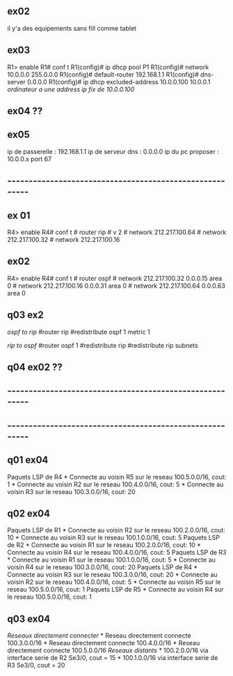 ## ex02

il y'a des equipements sans fill comme tablet

## ex03

R1> enable
R1# conf t
R1(config)# ip dhcp pool P1
R1(config)# network 10.0.0.0 255.0.0.0
R1(config)# default-router 192.168.1.1
R1(config)# dns-server 0.0.0.0
R1(config)# ip dhcp excluded-address 10.0.0.100 10.0.0.1
*ordinateur a une address ip fix de 10.0.0.100*

## ex04 ??

## ex05 
ip de passerelle : 192.168.1.1
ip de serveur dns : 0.0.0.0
ip du pc proposer : 10.0.0.x
port 67

## --------------------------------------------------------

## ex 01
R4> enable
R4# conf t
        # router rip
        # v 2
        # network 212.217.100.64
        # network 212.217.100.32
        # network 212.217.100.16


## ex02

R4> enable
R4# conf t
        # router ospf
        # network 212.217.100.32 0.0.0.15 area 0
        # network 212.217.100.16 0.0.0.31 area 0
        # network 212.217.100.64 0.0.0.63 area 0

## q03 ex2

*ospf to rip*
#router rip
#redistribute ospf 1 metric 1

*rip to ospf*
#router ospf 1
#redistribute rip
#redistribute rip subnets

## q04 ex02 ??


## --------------------------------------------------------


## --------------------------------------------------------

## q01 ex04

Paquets LSP de R4
    * Connecte au voisin R5 sur le reseau 100.5.0.0/16, cout: 1
    * Connecte au voisin R2 sur le reseau 100.4.0.0/16, cout: 5
    * Connecte au voisin R3 sur le reseau 100.3.0.0/16, cout: 20

## q02 ex04

Paquets LSP de R1
    * Connecte au voisin R2 sur le reseau 100.2.0.0/16, cout: 10
    * Connecte au voisin R3 sur le reseau 100.1.0.0/16, cout: 5
Paquets LSP de R2
    * Connecte au voisin R1 sur le reseau 100.2.0.0/16, cout: 10
    * Connecte au voisin R4 sur le reseau 100.4.0.0/16, cout: 5
Paquets LSP de R3
    * Connecte au voisin R1 sur le reseau 100.1.0.0/16, cout: 5
    * Connecte au voisin R4 sur le reseau 100.3.0.0/16, cout: 20
Paquets LSP de R4
    * Connecte au voisin R3 sur le reseau 100.3.0.0/16, cout: 20
    * Connecte au voisin R2 sur le reseau 100.4.0.0/16, cout: 5
    * Connecte au voisin R5 sur le reseau 100.5.0.0/16, cout: 1
Paquets LSP de R5
    * Connecte au voisin R4 sur le reseau 100.5.0.0/16, cout: 1

## q03 ex04

*Reseaux directement connecter*
    * Reseau directement connecte 100.3.0.0/16
    * Reseau directement connecte 100.4.0.0/16
    * Reseau directement connecte 100.5.0.0/16
*Reseaux distants*
    * 100.2.0.0/16 via interface serie de R2 Se3/0, cout = 15
    * 100.1.0.0/16 via interface serie de R3 Se3/0, cout = 20